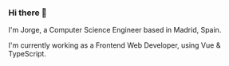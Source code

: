 ### Hi there 👋

I'm Jorge, a Computer Science Engineer based in Madrid, Spain.

I'm currently working as a Frontend Web Developer, using Vue & TypeScript.
